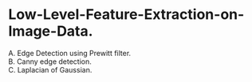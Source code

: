 # Low-Level-Feature-Extraction-on-Image-Data.
A. Edge Detection using Prewitt filter.   
B. Canny edge detection.   
C. Laplacian of Gaussian.
